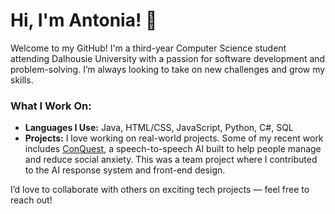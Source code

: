 # Hi, I'm Antonia! 👋

Welcome to my GitHub! I'm a third-year Computer Science student attending Dalhousie University with a passion for software development and problem-solving. I’m always looking to take on new challenges and grow my skills.

### What I Work On:
- **Languages I Use:** Java, HTML/CSS, JavaScript, Python, C\#, SQL
- **Projects:** I love working on real-world projects. Some of my recent work includes [ConQuest](https://github.com/niaxidos/shiftkey-mental-2025), a speech-to-speech AI built to help people manage and reduce social anxiety. This was a team project where I contributed to the AI response system and front-end design.
  
I’d love to collaborate with others on exciting tech projects — feel free to reach out!

